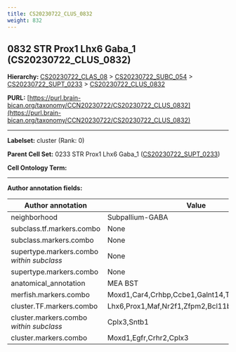 ```yaml
---
title: CS20230722_CLUS_0832
weight: 832
---
```

## 0832 STR Prox1 Lhx6 Gaba_1 (CS20230722_CLUS_0832)
<b>Hierarchy: </b>
[CS20230722_CLAS_08](../CS20230722_CLAS_08) >
[CS20230722_SUBC_054](../CS20230722_SUBC_054) >
[CS20230722_SUPT_0233](../CS20230722_SUPT_0233) >
[CS20230722_CLUS_0832](../CS20230722_CLUS_0832)

**PURL:** [https://purl.brain-bican.org/taxonomy/CCN20230722/CS20230722_CLUS_0832](https://purl.brain-bican.org/taxonomy/CCN20230722/CS20230722_CLUS_0832)

---


**Labelset:** cluster (Rank: 0)

**Parent Cell Set:** 0233 STR Prox1 Lhx6 Gaba_1 ([CS20230722_SUPT_0233](../CS20230722_SUPT_0233))



**Cell Ontology Term:** 

[MARKER GENES.]: #


---

[TRANSFERRED ANNOTATIONS.]: #


[AUTHOR ANNOTATION FIELDS.]: #


**Author annotation fields:**

| Author annotation | Value |
|-------------------|-------|
|neighborhood|Subpallium-GABA|
|subclass.tf.markers.combo|None|
|subclass.markers.combo|None|
|supertype.markers.combo _within subclass_|None|
|supertype.markers.combo|None|
|anatomical_annotation|MEA BST|
|merfish.markers.combo|Moxd1,Car4,Crhbp,Ccbe1,Galnt14,Tmem132c,Synpr|
|cluster.TF.markers.combo|Lhx6,Prox1,Maf,Nr2f1,Zfpm2,Bcl11b|
|cluster.markers.combo _within subclass_|Cplx3,Sntb1|
|cluster.markers.combo|Moxd1,Egfr,Crhr2,Cplx3|

